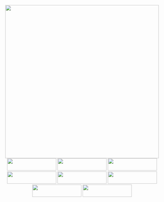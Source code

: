 <div align="center">
    <img src="https://user-images.githubusercontent.com/92689817/232241781-eed0bcfb-a229-428f-b449-375a8d49ffe3.gif" width="500"><br/>
    <img src="https://user-images.githubusercontent.com/92689817/232241907-c588ee4a-5d4f-4910-8950-1f35b2adace9.svg" style="width: 160px; height: 40px;">
    <img src="https://user-images.githubusercontent.com/92689817/232242314-bdc415bc-8a89-449c-bf00-104d6e6f47f6.svg" style="width: 160px; height: 40px;">
    <img src="https://user-images.githubusercontent.com/92689817/232241908-f9f9a942-fffb-4d98-8e67-072d1ccb9687.svg" style="width: 160px; height: 40px;">
    <img src="https://user-images.githubusercontent.com/92689817/232241905-b4da2267-f6df-40fb-a27e-e4f9e3bc4c7e.svg" style="width: 160px; height: 40px;">
    <img src="https://user-images.githubusercontent.com/92689817/232241904-5a47957e-987d-4b3b-a396-fb02b2604739.svg" style="width: 160px; height: 40px;">
    <img src="https://user-images.githubusercontent.com/92689817/232241909-f1e1c230-223a-45bb-a97c-c441be282eb3.svg" style="width: 160px; height: 40px;">
    <img src="https://user-images.githubusercontent.com/92689817/232241906-bcd62d87-9041-4ba5-9044-630053a3bcae.svg" style="width: 160px; height: 40px;">
    <img src="https://user-images.githubusercontent.com/92689817/232339013-d4bfd4d3-32b3-46d0-b3b7-9f5e6d9cce9c.jpg" style="width: 160px; height: 40px;">
</div>
